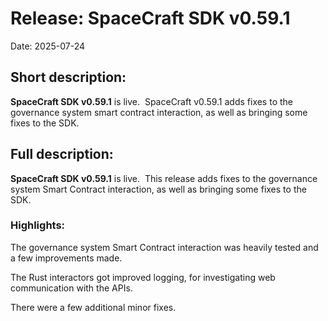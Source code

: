 # Release: SpaceCraft SDK v0.59.1

Date: 2025-07-24


## Short description:

**SpaceCraft SDK v0.59.1** is live.
‍
SpaceCraft v0.59.1 adds fixes to the governance system smart contract interaction, as well as bringing some fixes to the SDK.


## Full description:

**SpaceCraft SDK v0.59.1** is live.
‍
This release adds fixes to the governance system Smart Contract interaction, as well as bringing some fixes to the SDK.

### Highlights:

The governance system Smart Contract interaction was heavily tested and a few improvements made.

The Rust interactors got improved logging, for investigating web communication with the APIs.

There were a few additional minor fixes.
